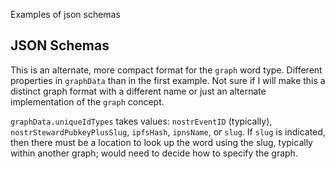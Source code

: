 Examples of json schemas

## JSON Schemas

This is an alternate, more compact format for the `graph` word type. Different properties in `graphData` than in the first example. Not sure if I will make this a distinct graph format with a different name or just an alternate implementation of the `graph` concept.

`graphData.uniqueIdTypes` takes values: `nostrEventID` (typically), `nostrStewardPubkeyPlusSlug`, `ipfsHash`, `ipnsName`, or `slug`. If `slug` is indicated, then there must be a location to look up the word using the slug, typically within another graph; would need to decide how to specify the graph.
